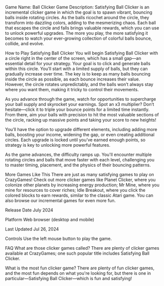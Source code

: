 
Game Name: Ball Clicker
Game Description: Satisfying Ball Clicker is an incremental clicker game in which the goal is to spawn vibrant, bouncing balls inside rotating circles. As the balls ricochet around the circle, they transform into dazzling colors, adding to the mesmerizing chaos. Each ball that escapes the circle and falls brings valuable rewards, which you can use to unlock powerful upgrades. The more you play, the more satisfying it becomes to watch your ever-growing collection of colorful balls bounce, collide, and evolve.

How to Play Satisfying Ball Clicker
You will begin Satisfying Ball Clicker with a circle right in the center of the screen, which has a small gap—an essential detail for your strategy. Your goal is to click and generate balls within this circle. You’ll start with a limited supply of balls, but they can gradually increase over time. The key is to keep as many balls bouncing inside the circle as possible, as each bounce increases their value. However, the circle rotates unpredictably, and the balls won’t always stay where you want them, making it tricky to control their movements.

As you advance through the game, watch for opportunities to supercharge your ball supply and skyrocket your earnings. Spot an x3 multiplier? Don’t hesitate—click it to triple your bounce points for a limited time instantly. From there, aim your balls with precision to hit the most valuable sections of the circle, racking up massive points and taking your score to new heights!

You’ll have the option to upgrade different elements, including adding more balls, boosting your income, widening the gap, or even creating additional circles. Each upgrade is locked until you’ve earned enough points, so strategy is key to unlocking more powerful features.

As the game advances, the difficulty ramps up. You'll encounter multiple rotating circles and balls that move faster with each level, challenging you to master timing, placement, and the physics of their bouncing patterns.

More Games Like This
There are just as many satisfying games to play on CrazyGames! Check out more clicker games like Planet Clicker, where you colonize other planets by increasing energy production; Mr Mine, where you mine for resources to cover riches; Idle Breakout, where you click the colored blocks to earn rewards, similar to the classic Atari game. You can also browse our incremental games for even more fun.

Release Date
July 2024

Platform
Web browser (desktop and mobile)

Last Updated
Jul 26, 2024

Controls
Use the left mouse button to play the game.

FAQ
What are those clicker games called?
There are plenty of clicker games available at CrazyGames; one such popular title includes Satisfying Ball Clicker.

What is the most fun clicker game?
There are plenty of fun clicker games, and the most fun depends on what you're looking for, but there is one in particular—Satisfying Ball Clicker—which is fun and satisfying!
